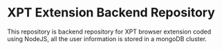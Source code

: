 # XPT Extension Backend Repository

This repository is backend repository for XPT browser extension coded using NodeJS, all the user information is stored in a mongoDB cluster.
